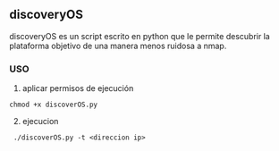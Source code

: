 ## discoveryOS

discoveryOS es un script escrito en python que le permite descubrir la plataforma objetivo de una manera menos ruidosa a nmap. 

### USO

1. aplicar permisos de ejecución

` chmod +x discoverOS.py `

2. ejecucion

` ./discoverOS.py -t <direccion ip>`

